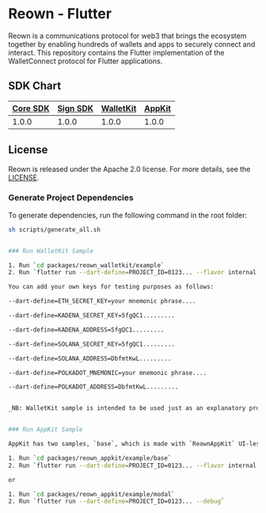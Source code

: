 # **Reown - Flutter**

Reown is a communications protocol for web3 that brings the ecosystem together by enabling hundreds of wallets and apps to securely connect and interact. This repository contains the Flutter implementation of the WalletConnect protocol for Flutter applications.

## SDK Chart

| [Core SDK](packages/reown_core) | [Sign SDK](packages/reown_sign) | [WalletKit](packages/reown_walletkit) | [AppKit](packages/reown_appkit) |
|--------------------------|---------------------------|--------------------------------|--------------------------|
| 1.0.0                    | 1.0.0                     | 1.0.0                          | 1.0.0                    |

## License

Reown is released under the Apache 2.0 license. For more details, see the [LICENSE](/LICENSE).

### Generate Project Dependencies

To generate dependencies, run the following command in the root folder:

```bash
sh scripts/generate_all.sh


### Run WalletKit Sample

1. Run `cd packages/reown_walletkit/example`
2. Run `flutter run --dart-define=PROJECT_ID=0123... --flavor internal --debug`

You can add your own keys for testing purposes as follows:

--dart-define=ETH_SECRET_KEY=your mnemonic phrase....

--dart-define=KADENA_SECRET_KEY=5fgQC1.........

--dart-define=KADENA_ADDRESS=5fgQC1.........

--dart-define=SOLANA_SECRET_KEY=5fgQC1.........

--dart-define=SOLANA_ADDRESS=DbfmtKwL.........

--dart-define=POLKADOT_MNEMONIC=your mnemonic phrase....

--dart-define=POLKADOT_ADDRESS=DbfmtKwL.........


_NB: WalletKit sample is intended to be used just as an explanatory project_


### Run AppKit Sample

AppKit has two samples, `base`, which is made with `ReownAppKit` UI-less SDK, and `modal`, which is made with `ReownAppKitModal`

1. Run `cd packages/reown_appkit/example/base`
2. Run `flutter run --dart-define=PROJECT_ID=0123... --flavor internal --debug`

or

1. Run `cd packages/reown_appkit/example/modal`
2. Run `flutter run --dart-define=PROJECT_ID=0123... --debug`